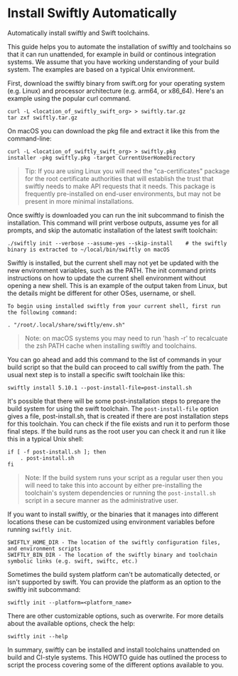 # Install Swiftly Automatically

Automatically install swiftly and Swift toolchains.

This guide helps you to automate the installation of swiftly and toolchains so that it can run unattended, for example in build or continous integration systems.
We assume that you have working understanding of your build system. The examples are based on a typical Unix environment.

First, download the swiftly binary from swift.org for your operating system (e.g. Linux) and processor architecture (e.g. arm64, or x86_64). Here's an example using the popular curl command.

```
curl -L <location_of_swiftly_swift_org> > swiftly.tar.gz
tar zxf swiftly.tar.gz
```

On macOS you can download the pkg file and extract it like this from the command-line:

```
curl -L <location_of_swiftly_swift_org> > swiftly.pkg
installer -pkg swiftly.pkg -target CurrentUserHomeDirectory
```

> Tip: If you are using Linux you will need the "ca-certificates" package for the root certificate authorities that will establish the trust that swiftly needs to make API requests that it needs. This package is frequently pre-installed on end-user environments, but may not be present in more minimal installations.

Once swiftly is downloaded you can run the init subcommand to finish the installation. This command will print verbose outputs, assume yes for all prompts, and skip the automatic installation of the latest swift toolchain:

```
./swiftly init --verbose --assume-yes --skip-install    # the swiftly binary is extracted to ~/local/bin/swiftly on macOS
```

Swiftly is installed, but the current shell may not yet be updated with the new environment variables, such as the PATH. The init command prints instructions on how to update the current shell environment without opening a new shell. This is an example of the output taken from Linux, but the details might be different for other OSes, username, or shell.

```
To begin using installed swiftly from your current shell, first run the following command:

. "/root/.local/share/swiftly/env.sh"
```

> Note: on macOS systems you may need to run 'hash -r' to recalcuate the zsh PATH cache when installing swiftly and toolchains.

You can go ahead and add this command to the list of commands in your build script so that the build can proceed to call swiftly from the path. The usual next step is to install a specific swift toolchain like this:

```
swiftly install 5.10.1 --post-install-file=post-install.sh
```

It's possible that there will be some post-installation steps to prepare the build system for using the swift toolchain. The `post-install-file` option gives a file, post-install.sh, that is created if there are post installation steps for this toolchain. You can check if the file exists and run it to perform those final steps. If the build runs as the root user you can check it and run it like this in a typical Unix shell:

```
if [ -f post-install.sh ]; then
    . post-install.sh
fi
```

> Note: If the build system runs your script as a regular user then you will need to take this into account by either pre-installing the toolchain's system dependencies or running the `post-install.sh` script in a secure manner as the administrative user.

If you want to install swiftly, or the binaries that it manages into different locations these can be customized using environment variables before running `swiftly init`.

```
SWIFTLY_HOME_DIR - The location of the swiftly configuration files, and environment scripts
SWIFTLY_BIN_DIR - The location of the swiftly binary and toolchain symbolic links (e.g. swift, swiftc, etc.)
```

Sometimes the build system platform can't be automatically detected, or isn't supported by swift. You can provide the platform as an option to the swiftly init subcommand:

```
swiftly init --platform=<platform_name>
```

There are other customizable options, such as overwrite. For more details about the available options, check the help:

```
swiftly init --help
```

In summary, swiftly can be installed and install toolchains unattended on build and CI-style systems. This HOWTO guide has outlined the process to script the process covering some of the different options available to you.
